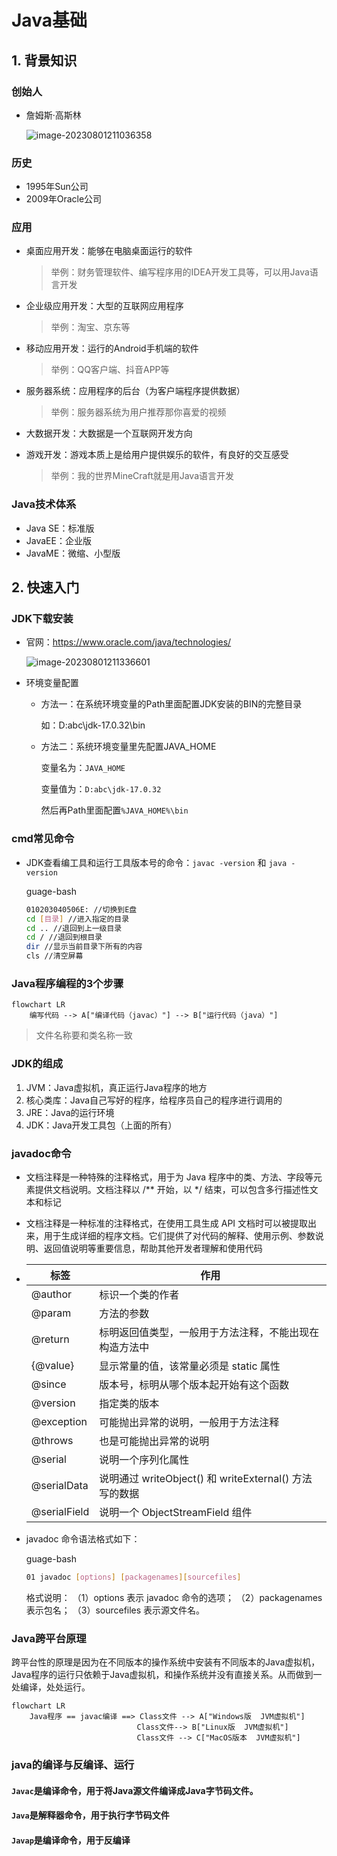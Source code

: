 # Java基础



## 1. 背景知识

### 创始人

- 詹姆斯·高斯林

  ![image-20230801211036358](https://s2.loli.net/2023/08/01/JLARmFwl3ufZiej.png)

### 历史

- 1995年Sun公司
- 2009年Oracle公司

### 应用

- 桌面应用开发：能够在电脑桌面运行的软件 

  > 举例：财务管理软件、编写程序用的IDEA开发工具等，可以用Java语言开发 

- 企业级应用开发：大型的互联网应用程序 

  > 举例：淘宝、京东等

- 移动应用开发：运行的Android手机端的软件 

  > 举例：QQ客户端、抖音APP等

- 服务器系统：应用程序的后台（为客户端程序提供数据） 

  > 举例：服务器系统为用户推荐那你喜爱的视频 

- 大数据开发：大数据是一个互联网开发方向

- 游戏开发：游戏本质上是给用户提供娱乐的软件，有良好的交互感受

  >  举例：我的世界MineCraft就是用Java语言开发

### Java技术体系

- Java SE：标准版
- JavaEE：企业版
- JavaME：微缩、小型版

## 2. 快速入门

### JDK下载安装

- 官网：https://www.oracle.com/java/technologies/

  ![image-20230801211336601](https://s2.loli.net/2023/08/01/m2yTLvjrVAE6eOP.png)

- 环境变量配置

  - 方法一：在系统环境变量的Path里面配置JDK安装的BIN的完整目录

    如：D:abc\jdk-17.0.32\bin

  - 方法二：系统环境变量里先配置JAVA_HOME

    变量名为：`JAVA_HOME`

    变量值为：`D:abc\jdk-17.0.32`

    然后再Path里面配置`%JAVA_HOME%\bin`

### cmd常见命令

- JDK查看编工具和运行工具版本号的命令：`javac -version` 和 `java -version`

  guage-bash

  ```bash
  010203040506E: //切换到E盘
  cd [目录] //进入指定的目录
  cd .. //退回到上一级目录
  cd / //退回到根目录
  dir //显示当前目录下所有的内容
  cls //清空屏幕
  ```

### Java程序编程的3个步骤

```mermaid
flowchart LR
    编写代码 --> A["编译代码（javac）"] --> B["运行代码（java）"]
```

> 文件名称要和类名称一致

### JDK的组成

1. JVM：Java虚拟机，真正运行Java程序的地方
2. 核心类库：Java自己写好的程序，给程序员自己的程序进行调用的
3. JRE：Java的运行环境
4. JDK：Java开发工具包（上面的所有）

### javadoc命令

- 文档注释是一种特殊的注释格式，用于为 Java 程序中的类、方法、字段等元素提供文档说明。文档注释以 /** 开始，以 */ 结束，可以包含多行描述性文本和标记

- 文档注释是一种标准的注释格式，在使用工具生成 API 文档时可以被提取出来，用于生成详细的程序文档。它们提供了对代码的解释、使用示例、参数说明、返回值说明等重要信息，帮助其他开发者理解和使用代码

- | 标签         | 作用                                                   |
  | ------------ | ------------------------------------------------------ |
  | @author      | 标识一个类的作者                                       |
  | @param       | 方法的参数                                             |
  | @return      | 标明返回值类型，一般用于方法注释，不能出现在构造方法中 |
  | {@value}     | 显示常量的值，该常量必须是 static 属性                 |
  | @since       | 版本号，标明从哪个版本起开始有这个函数                 |
  | @version     | 指定类的版本                                           |
  | @exception   | 可能抛出异常的说明，一般用于方法注释                   |
  | @throws      | 也是可能抛出异常的说明                                 |
  | @serial      | 说明一个序列化属性                                     |
  | @serialData  | 说明通过 writeObject() 和 writeExternal() 方法写的数据 |
  | @serialField | 说明一个 ObjectStreamField 组件                        |

- javadoc 命令语法格式如下：

  guage-bash

  ```bash
  01 javadoc [options] [packagenames][sourcefiles] 
  ```

  格式说明：
  （1）options 表示 javadoc 命令的选项；
  （2）packagenames 表示包名；
  （3）sourcefiles 表示源文件名。

### Java跨平台原理

跨平台性的原理是因为在不同版本的操作系统中安装有不同版本的Java虚拟机，Java程序的运行只依赖于Java虚拟机，和操作系统并没有直接关系。从而做到一处编译，处处运行。

```mermaid
flowchart LR
    Java程序 == javac编译 ==> Class文件 --> A["Windows版  JVM虚拟机"] 
    						Class文件--> B["Linux版  JVM虚拟机"]
    						Class文件 --> C["MacOS版本  JVM虚拟机"]
```

### java的编译与反编译、运行

#### `Javac`是编译命令，用于将Java源文件编译成Java字节码文件。



#### `Java`是解释器命令，用于执行字节码文件



#### `Javap`是编译命令，用于反编译


